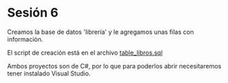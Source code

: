 # Sesión 6

Creamos la base de datos 'librería' y le agregamos unas filas con información.

El script de creación está en el archivo [table_libros.sql](./table_libros.sql)

Ambos proyectos son de C#, por lo que para poderlos abrir necesitaremos tener instalado Visual Studio.
